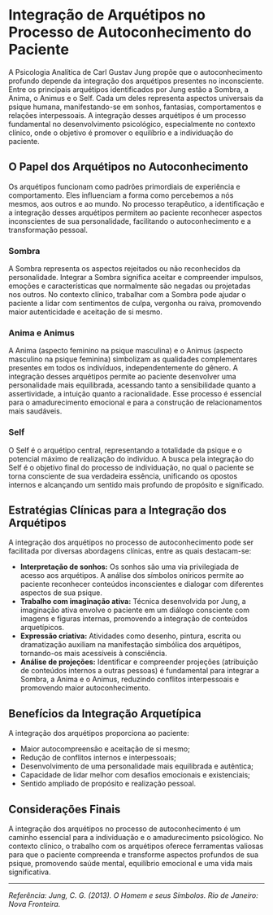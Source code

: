 
# Integração de Arquétipos no Processo de Autoconhecimento do Paciente

A Psicologia Analítica de Carl Gustav Jung propõe que o autoconhecimento profundo depende da integração dos arquétipos presentes no inconsciente. Entre os principais arquétipos identificados por Jung estão a Sombra, a Anima, o Animus e o Self. Cada um deles representa aspectos universais da psique humana, manifestando-se em sonhos, fantasias, comportamentos e relações interpessoais. A integração desses arquétipos é um processo fundamental no desenvolvimento psicológico, especialmente no contexto clínico, onde o objetivo é promover o equilíbrio e a individuação do paciente.

## O Papel dos Arquétipos no Autoconhecimento

Os arquétipos funcionam como padrões primordiais de experiência e comportamento. Eles influenciam a forma como percebemos a nós mesmos, aos outros e ao mundo. No processo terapêutico, a identificação e a integração desses arquétipos permitem ao paciente reconhecer aspectos inconscientes de sua personalidade, facilitando o autoconhecimento e a transformação pessoal.

### Sombra

A Sombra representa os aspectos rejeitados ou não reconhecidos da personalidade. Integrar a Sombra significa aceitar e compreender impulsos, emoções e características que normalmente são negadas ou projetadas nos outros. No contexto clínico, trabalhar com a Sombra pode ajudar o paciente a lidar com sentimentos de culpa, vergonha ou raiva, promovendo maior autenticidade e aceitação de si mesmo.

### Anima e Animus

A Anima (aspecto feminino na psique masculina) e o Animus (aspecto masculino na psique feminina) simbolizam as qualidades complementares presentes em todos os indivíduos, independentemente do gênero. A integração desses arquétipos permite ao paciente desenvolver uma personalidade mais equilibrada, acessando tanto a sensibilidade quanto a assertividade, a intuição quanto a racionalidade. Esse processo é essencial para o amadurecimento emocional e para a construção de relacionamentos mais saudáveis.

### Self

O Self é o arquétipo central, representando a totalidade da psique e o potencial máximo de realização do indivíduo. A busca pela integração do Self é o objetivo final do processo de individuação, no qual o paciente se torna consciente de sua verdadeira essência, unificando os opostos internos e alcançando um sentido mais profundo de propósito e significado.

## Estratégias Clínicas para a Integração dos Arquétipos

A integração dos arquétipos no processo de autoconhecimento pode ser facilitada por diversas abordagens clínicas, entre as quais destacam-se:

- **Interpretação de sonhos:** Os sonhos são uma via privilegiada de acesso aos arquétipos. A análise dos símbolos oníricos permite ao paciente reconhecer conteúdos inconscientes e dialogar com diferentes aspectos de sua psique.
- **Trabalho com imaginação ativa:** Técnica desenvolvida por Jung, a imaginação ativa envolve o paciente em um diálogo consciente com imagens e figuras internas, promovendo a integração de conteúdos arquetípicos.
- **Expressão criativa:** Atividades como desenho, pintura, escrita ou dramatização auxiliam na manifestação simbólica dos arquétipos, tornando-os mais acessíveis à consciência.
- **Análise de projeções:** Identificar e compreender projeções (atribuição de conteúdos internos a outras pessoas) é fundamental para integrar a Sombra, a Anima e o Animus, reduzindo conflitos interpessoais e promovendo maior autoconhecimento.

## Benefícios da Integração Arquetípica

A integração dos arquétipos proporciona ao paciente:

- Maior autocompreensão e aceitação de si mesmo;
- Redução de conflitos internos e interpessoais;
- Desenvolvimento de uma personalidade mais equilibrada e autêntica;
- Capacidade de lidar melhor com desafios emocionais e existenciais;
- Sentido ampliado de propósito e realização pessoal.

## Considerações Finais

A integração dos arquétipos no processo de autoconhecimento é um caminho essencial para a individuação e o amadurecimento psicológico. No contexto clínico, o trabalho com os arquétipos oferece ferramentas valiosas para que o paciente compreenda e transforme aspectos profundos de sua psique, promovendo saúde mental, equilíbrio emocional e uma vida mais significativa.

---
*Referência: Jung, C. G. (2013). O Homem e seus Símbolos. Rio de Janeiro: Nova Fronteira.*
```